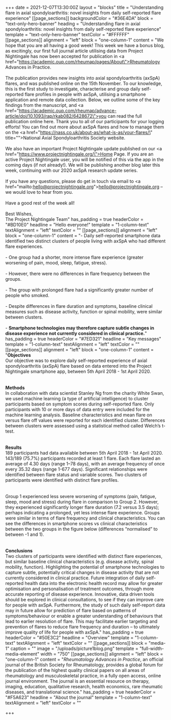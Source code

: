 +++
date = 2021-12-07T13:30:00Z
layout = "blocks"
title = "Understanding flare in axial spondyloarthritis: novel insights from daily self-reported flare experience"
[[page_sections]]
backgroundColor = "#36E4DA"
block = "text-only-hero-banner"
heading = "Understanding flare in axial spondyloarthritis: novel insights from daily self-reported flare experience"
template = "text-only-hero-banner"
textColor = "#FFFFFF"
[[page_sections]]
alignment = "left"
block = "one-column-1"
content = "We hope that you are all having a good week! This week we have a bonus blog, as excitingly, our first full journal article utilising data from Project Nightingale has now been accepted for publication in <a href=\"https://academic.oup.com/rheumap/pages/About\">Rheumatology Advances in Practice</a>.<br><br>The publication provides new insights into axial spondyloarthritis (axSpA) flares, and was published online on the 15th November. To our knowledge, this is the first study to investigate, characterise and group daily self-reported flare profiles in people with axSpA, utilising a smartphone application and remote data collection. Below, we outline some of the key findings from the manuscript, and <a href=\"https://academic.oup.com/rheumap/advance-article/doi/10.1093/rap/rkab082/6428672\">you can read the full publication online here.</a> Thank you to all of our participants for your logging efforts! You can find out more about axSpA flares and how to manage them on the <a href=\"https://nass.co.uk/about-as/what-is-as/your-flares/\" title=\"\">National Axial Spondyloarthritis Society website</a>.<br><br>We also have an important Project Nightingale update published on our <a href=\"https://www.projectnightingale.org/\">Home Page</a>. If you are an active Project Nightingale user, you will be notified of this via the app in the coming days (if not already!). We will be publishing another blog later this week, continuing with our 2020 axSpA research update series.<br><br>If you have any questions, please do get in touch via email to <a href=\"mailto:hello@projectnightingale.org\">hello@projectnightingale.org</a> – we would love to hear from you.<br><br>Have a good rest of the week all!<br><br>Best Wishes,<br>The Project Nightingale Team"
has_padding = true
headerColor = "#BD10E0"
headline = "Hello everyone!"
template = "1-column-text"
textAlignment = "left"
textColor = ""
[[page_sections]]
alignment = "left"
block = "one-column-1"
content = "- Daily self-reported smartphone data identified two distinct clusters of people living with axSpA who had different flare experiences. <br><br>- One group had a shorter, more intense flare experience (greater worsening of pain, mood, sleep, fatigue, stress). <br><br>- However, there were no differences in flare frequency between the groups. <br><br>- The group with prolonged flare had a significantly greater number of people who smoked.<br><br>- Despite differences in flare duration and symptoms, baseline clinical measures such as disease activity, function or spinal mobility, were similar between clusters.<br><br>- <strong>Smartphone technologies may therefore capture subtle changes in disease experience not currently considered in clinical practice.</strong>"
has_padding = true
headerColor = "#7ED321"
headline = "Key messages"
template = "1-column-text"
textAlignment = "left"
textColor = ""
[[page_sections]]
alignment = "left"
block = "one-column-1"
content = "<strong>Objectives<br></strong>Our objective was to explore daily self-reported experience of axial spondyloarthritis (axSpA) flare based on data entered into the Project Nightingale smartphone app, between 5th April 2018 - 1st April 2020.<br><br><br><strong>Methods<br></strong>In collaboration with data scientist Stanley Ng from the charity White Swan, we used machine learning (a type of artificial intelligence) to cluster participants based on symptom scores during self-reported flare. Only participants with 10 or more days of data entry were included for the machine learning analysis. Baseline characteristics and mean flare on versus flare off values were reported for each identified cluster. Differences between clusters were assessed using a statistical method called Welch’s t-test.<br><br><br><strong>Results<br></strong>189 participants had data available between 5th April 2018 - 1st April 2020. 143/189 (75.7%) participants recorded at least 1 flare. Each flare lasted an average of 4.30 days (range 1–78 days), with an average frequency of once every 35.32 days (range 1-677 days). Significant relationships were identified between flare status and variable scores. Two clusters of participants were identified with distinct flare profiles.<br><br><br>Group 1 experienced less severe worsening of symptoms (pain, fatigue, sleep, mood and stress) during flare in comparison to Group 2. However, they experienced significantly longer flare duration (7.2 versus 3.5 days); perhaps indicating a prolonged, yet less intense flare experience. Groups were similar in terms of flare frequency and clinical characteristics. You can see the differences in smartphone scores vs clinical characteristics between the two groups in the figure below (differences “normalised” to between -1 and 1).<br><br><br><strong>Conclusions<br></strong>Two clusters of participants were identified with distinct flare experiences, but similar baseline clinical characteristics (e.g. disease activity, spinal mobility, function). Highlighting the potential of smartphone technologies to capture subtle, potentially critical changes in disease activity that are not currently considered in clinical practice. Future integration of daily self-reported health data into the electronic health record may allow for greater optimisation and personalisation of treatment outcomes, through more accurate reporting of disease experience. Innovative, data driven tools should be explored in clinical consultations, to see if they can improve care for people with axSpA. Furthermore, the study of such daily self-report data may in future allow for prediction of flare based on patterns of symptoms/behaviour or enable a greater understanding of behaviours that lead to earlier resolution of flare. This may facilitate earlier targeting and prevention of flares to reduce flare frequency and duration – to ultimately improve quality of life for people with axSpA."
has_padding = true
headerColor = "#50E3C2"
headline = "Overview"
template = "1-column-text"
textAlignment = "left"
textColor = ""
[[page_sections]]
block = "media-1"
caption = ""
image = "/uploads/picture1blog.png"
template = "full-width-media-element"
width = "750"
[[page_sections]]
alignment = "left"
block = "one-column-1"
content = "<em>Rheumatology Advances in Practice</em>, an official journal of the British Society for Rheumatology, provides a global forum for the publication of the highest quality clinical papers on all areas of rheumatology and musculoskeletal practice, in a fully open access, online journal environment. The journal is an essential resource on therapy, imaging, education, qualitative research, health economics, rare rheumatic diseases, and translational science."
has_padding = true
headerColor = "#F5A623"
headline = "About the journal"
template = "1-column-text"
textAlignment = "left"
textColor = ""

+++
